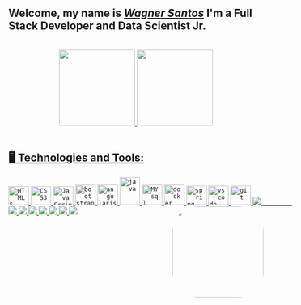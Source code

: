 <!--
**waguii/waguii** is a ✨ _special_ ✨ repository because its `README.md` (this file) appears on your GitHub profile.

Here are some ideas to get you started:

- 🔭 I’m currently working on ...
- 🌱 I’m currently learning ...
- 👯 I’m looking to collaborate on ...
- 🤔 I’m looking for help with ...
- 💬 Ask me about ...
- 📫 How to reach me: ...
- 😄 Pronouns: ...
- ⚡ Fun fact: ...
-->

<h2>Welcome, my name is <a href="https://www.linkedin.com/in/waguii" target="_blank"><i>Wagner Santos</i></a> I'm a Full Stack Developer and Data Scientist Jr.</h2>
<br/>
<div align="center">
  <a href="https://github.com/waguii">
  <img height="150em" src="https://github-readme-stats.vercel.app/api?username=waguii&show_icons=true&theme=tokyonight&include_all_commits=true&count_private=true"/>
  <img height="150em" src="https://github-readme-stats.vercel.app/api/top-langs/?username=waguii&layout=compact&langs_count=7&theme=tokyonight"/>
</div>
<br/>

## 🖥️  Technologies and Tools: 
<div>
  <code><img width="40px" height="37" src="https://cdn.jsdelivr.net/gh/devicons/devicon/icons/html5/html5-original.svg" title = "HTML5"/></code>
  <code><img width="40px" height="37" src="https://cdn.jsdelivr.net/gh/devicons/devicon/icons/css3/css3-original.svg" title = "CSS3"/></code>
  <code><img width="40px" height="37" src="https://cdn.jsdelivr.net/gh/devicons/devicon/icons/javascript/javascript-original.svg" title = "JavaScript"/></code>
  <code><img width="40px" height="40" src="https://cdn.jsdelivr.net/gh/devicons/devicon/icons/bootstrap/bootstrap-original.svg" title = "bootstrap"/></code>
  <code><img width="40px" height="40" src="https://cdn.jsdelivr.net/gh/devicons/devicon/icons/angularjs/angularjs-original.svg" title = "angularjs"></code>
  <code><img width="40px" height="55" src="https://cdn.jsdelivr.net/gh/devicons/devicon/icons/java/java-plain.svg" title = "java" /></code>
  <code><img width="40px" height="40" src="https://cdn.jsdelivr.net/gh/devicons/devicon/icons/mysql/mysql-original.svg" title = "MYsql"/></code>
  <code><img width="40px" height="40" src="https://cdn.jsdelivr.net/gh/devicons/devicon/icons/docker/docker-plain.svg" title = "docker"/></code>
   <code><img width="40px" height="38" src="https://cdn.jsdelivr.net/gh/devicons/devicon/icons/spring/spring-original.svg" title = "spring"/></code>
   <code><img width="40px" height="38" src="https://cdn.jsdelivr.net/gh/devicons/devicon/icons/vscode/vscode-original.svg" title = "vscode"/></code>
  <code><img width="40px" height="38" src="https://cdn.jsdelivr.net/gh/devicons/devicon/icons/git/git-original.svg" title = "git"/></code>
   <code><img src="https://cdn.jsdelivr.net/gh/devicons/devicon/icons/kotlin/kotlin-original.svg" /></code>
    <code>        <img src="https://cdn.jsdelivr.net/gh/devicons/devicon/icons/intellij/intellij-original.svg" /></code>
  <code title = "android studio"><img src="https://cdn.jsdelivr.net/gh/devicons/devicon/icons/androidstudio/androidstudio-original.svg" /></code>
  <code title = "Apache"><img src="https://cdn.jsdelivr.net/gh/devicons/devicon/icons/apache/apache-original.svg" /></code>
  <code title = "Arduino"><img src="https://cdn.jsdelivr.net/gh/devicons/devicon/icons/arduino/arduino-original.svg" /></code>
  <code title = "Bitbucket"><img src="https://cdn.jsdelivr.net/gh/devicons/devicon/icons/bitbucket/bitbucket-original.svg" /></code>
  <code title = "Debian"><img src="https://cdn.jsdelivr.net/gh/devicons/devicon/icons/debian/debian-original.svg" /></code>
   <code title = "PHP"><img src="https://cdn.jsdelivr.net/gh/devicons/devicon/icons/php/php-original.svg" /></code>         
    
  
  <img align="right" height="180" style="border-radius:50px;" src="http://clubedosgeeks.com.br/wp-content/uploads/2016/01/dormrm.gif">
</div> 
